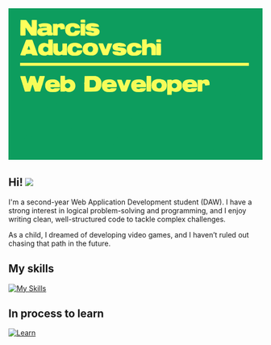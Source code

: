 <img src="banner-github.png" width="1000px" height="300px"> 
<h2> Hi! <img src="https://media.giphy.com/media/mGcNjsfWAjY5AEZNw6/giphy.gif" width="50"></h2>

I'm a second-year Web Application Development student (DAW). I have a strong interest in logical problem-solving and programming, and I enjoy writing clean, well-structured code to tackle complex challenges.

As a child, I dreamed of developing video games, and I haven’t ruled out chasing that path in the future.


<h2>My skills</h2>

[![My Skills](https://skillicons.dev/icons?i=java,js,html,css,py,mysql)](https://skillicons.dev)

<h2>In process to learn</h2>

[![Learn](https://skillicons.dev/icons?i=django,docker,tailwind,ts,react,astro)](https://skillicons.dev)
